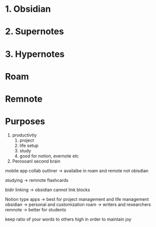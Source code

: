 # 1. Obsidian
# 2. Supernotes
# 3. Hypernotes
# Roam
# Remnote

# Purposes
1. productivtiy
	1. project
	2. life setup 
	3. study
	4. good for notion, evernote etc
2. Perosoanl second brain

mobile app
collab 
outliner -> availalbe in roam and remote not obisdian

studying -> remnote flashcards

bidir linking -> obsidian cannot link blocks

Notion type apps -> best for project management and life management
obsidian -> personal and customization
roam -> writers and researchers
remnote -> better for students


keep ratio of your words to others high in order to maintain joy